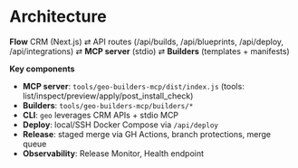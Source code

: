 # Architecture

**Flow**
CRM (Next.js) ⇄ API routes (/api/builds, /api/blueprints, /api/deploy, /api/integrations) ⇄ **MCP server** (stdio) ⇄ **Builders** (templates + manifests)

**Key components**
- **MCP server**: `tools/geo-builders-mcp/dist/index.js` (tools: list/inspect/preview/apply/post_install_check)
- **Builders**: `tools/geo-builders-mcp/builders/*`
- **CLI**: `geo` leverages CRM APIs + stdio MCP
- **Deploy**: local/SSH Docker Compose via `/api/deploy`
- **Release**: staged merge via GH Actions, branch protections, merge queue
- **Observability**: Release Monitor, Health endpoint
